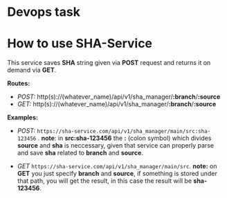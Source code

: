 # Devops task

# How to use SHA-Service

This service saves **SHA** string given via **POST** request and returns it on demand via **GET**.

**Routes:**

 - *POST:* http(s)://(whatever_name)/api/v1/sha_manager/**:branch**/**:source**
 - *GET:* http(s)://(whatever_name)/api/v1/sha_manager/**:branch**/**:source**

**Examples:**

 - *POST:* `https://sha-service.com/api/v1/sha_manager/main/src:sha-123456` . **note**: in **src:sha-123456** the **:** (colon symbol) which divides **source** and **sha** is neccessary, given that service can properly parse and save **sha** related to **branch** and **source**.
 
 - *GET* `https://sha-service.com/api/v1/sha_manager/main/src`. **note:** on **GET** you just specify **branch** and **source**, if something is stored under that path, you will get the result, in this case the result will be **sha-123456**.


